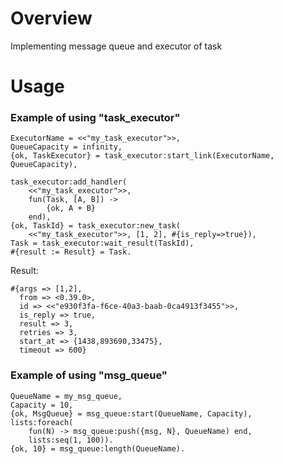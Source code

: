 # Overview

Implementing message queue and executor of task

# Usage

### Example of using "task_executor"

```
ExecutorName = <<"my_task_executor">>,
QueueCapacity = infinity,
{ok, TaskExecutor} = task_executor:start_link(ExecutorName, QueueCapacity),

task_executor:add_handler(
    <<"my_task_executor">>,
    fun(Task, [A, B]) ->
        {ok, A + B}
    end),
{ok, TaskId} = task_executor:new_task(
    <<"my_task_executor">>, [1, 2], #{is_reply=>true}),
Task = task_executor:wait_result(TaskId),
#{result := Result} = Task.
```

Result:

```
#{args => [1,2],
  from => <0.39.0>,
  id => <<"e930f3fa-f6ce-40a3-baab-0ca4913f3455">>,
  is_reply => true,
  result => 3,
  retries => 3,
  start_at => {1438,893690,33475},
  timeout => 600}
```

### Example of using "msg_queue"

```
QueueName = my_msg_queue,
Capacity = 10,
{ok, MsgQueue} = msg_queue:start(QueueName, Capacity),
lists:foreach(
    fun(N) -> msg_queue:push({msg, N}, QueueName) end,
    lists:seq(1, 100)).
{ok, 10} = msg_queue:length(QueueName).
```
